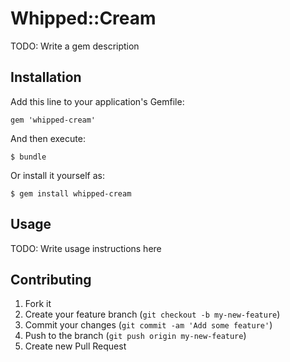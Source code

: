 # Whipped::Cream

TODO: Write a gem description

## Installation

Add this line to your application's Gemfile:

    gem 'whipped-cream'

And then execute:

    $ bundle

Or install it yourself as:

    $ gem install whipped-cream

## Usage

TODO: Write usage instructions here

## Contributing

1. Fork it
2. Create your feature branch (`git checkout -b my-new-feature`)
3. Commit your changes (`git commit -am 'Add some feature'`)
4. Push to the branch (`git push origin my-new-feature`)
5. Create new Pull Request
